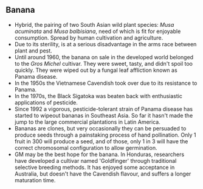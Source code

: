 Banana
------

* Hybrid, the pairing of two South Asian wild plant species: _Musa acuminata_ and _Musa balbisiana_, need of which is fit for enjoyable consumption. Spread by human cultivation and agriculture.
* Due to its sterility, is at a serious disadvantage in the arms race between plant and pest.
* Until around 1960, the banana on sale in the developed world belonged to the _Gros Michel_ cultivar. They were sweet, tasty, and didn't spoil too quickly. They were wiped out by a fungal leaf affliction known as Panama disease.
* In the 1950s the Vietnamese Cavendish took over due to its resistance to Panama.
* In the 1970s, the Black Sigatoka was beaten back with enthusiastic applications of pesticide.
* Since 1992 a vigorous, pesticide-tolerant strain of Panama disease has started to wipeout bananas in Southeast Asia. So far it hasn't made the jump to the large commercial plantations in Latin America.
* Bananas are clones, but very occasionally they can be persuaded to produce seeds through a painstaking process of hand pollination. Only 1 fruit in 300 will produce a seed, and of those, only 1 in 3 will have the correct chromosomal configuration to allow germination.
* GM may be the best hope for the banana. In Honduras, researchers have developed a cultivar named 'Goldfinger' through traditional selective breeding methods. It has enjoyed some acceptance in Australia, but doesn't have the Cavendish flavour, and suffers a longer maturation time.
